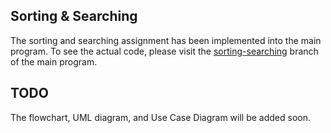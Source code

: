 Sorting & Searching
---
The sorting and searching assignment has been implemented into the main program. To see the actual code, please visit the [sorting-searching](https://github.com/Aarish-A/ICS4U0-Culminating/tree/sorting-searching) branch of the main program.

TODO
---
The flowchart, UML diagram, and Use Case Diagram will be added soon.